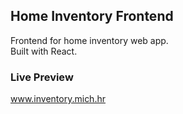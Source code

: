 ## Home Inventory Frontend

Frontend for home inventory web app.<br>
Built with React.

### Live Preview

www.inventory.mich.hr